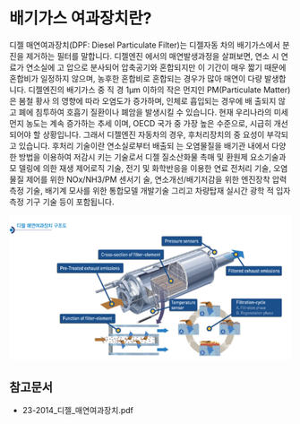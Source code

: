 # 배기가스 여과장치란?

디젤 매연여과장치(DPF: Diesel Particulate Filter)는 디젤자동
차의 배기가스에서 분진을 제거하는 필터를 말합니다. 디젤엔진
에서의 매연발생과정을 살펴보면, 연소 시 연료가 연소실에 고
압으로 분사되어 압축공기와 혼합되지만 이 기간이 매우 짧기
때문에 혼합비가 일정하지 않으며, 농후한 혼합비로 혼합되는
경우가 많아 매연이 다량 발생합니다. 디젤엔진의 배기가스 중 직
경 1μm 이하의 작은 먼지인 PM(Particulate Matter)은 봄철 황사
의 영향에 따라 오염도가 증가하며, 인체로 흡입되는 경우에 배
출되지 않고 폐에 침투하여 호흡기 질환이나 폐암을 발생시킬
수 있습니다. 현재 우리나라의 미세먼지 농도는 계속 증가하는 추세
이며, OECD 국가 중 가장 높은 수준으로, 시급히 개선되어야
할 상황입니다. 그래서 디젤엔진 자동차의 경우, 후처리장치의 중
요성이 부각되고 있습니다. 후처리 기술이란 연소실로부터 배출되
는 오염물질을 배기관 내에서 다양한 방법을 이용하여 저감시
키는 기술로서 디젤 질소산화물 촉매 및 환원제 요소기술과 모
델링에 의한 재생 제어로직 기술, 전기 및 화학반응을 이용한
연료 전처리 기술, 오염물질 제어를 위한 NOx/NH3/PM 센서기
술, 연소개선/배기저감을 위한 엔진장착 압력측정 기술, 배기계
모사를 위한 통합모델 개발기술 그리고 차량탑재 실시간 광학
적 입자 측정 기구 기술 등이 포함됩니다.

![](./images/배기가스여과장치_Q1_1_1.PNG) 

## 참고문서
- 23-2014_디젤_매연여과장치.pdf